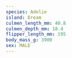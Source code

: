 ```yaml
---
species: Adelie
island: Dream
culmen_length_mm: 40.8
culmen_depth_mm: 18.4
flipper_length_mm: 195
body_mass_g: 3900
sex: MALE
---
```

